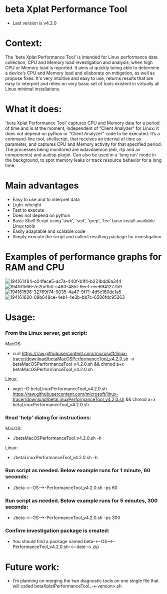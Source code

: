 # beta Xplat Performance Tool
- Last version is v4.2.0

# Context:
The 'beta Xplat Performance Tool' is intended for Linux performance data collection, CPU and Memory load investigation and analysis, when high CPU or Memory load is reported. It aims at quickly being able to determine a device’s CPU and Memory load and ellaborate on mitigation, as well as propose fixes. It's very intuitive and easy to use, returns results that are easy to interpret and relies on very basic set of tools existent in virtually all Linux minimal installations.

# What it does:
'beta Xplat Performance Tool' captures CPU and Memory data for a period of time and is at the moment, independent of “Client Analyzer” for Linux: it does not depend on python or "Client Analyzer" code to be executed. It’s a command-line tool, shellscript, that receives an interval of time as parameter, and captures CPU and Memory activity for that specified period. The processes being monitored are wdavdaemon (edr, rtp and av components) and audisp plugin. Can also be used in a 'long run' mode in the background, to spot memory leaks or track resource behavior for a long time.

# Main advantages
- Easy to use and to interpret data
- Light-wheight
- Fast to execute
- Does not depend on python
- Basic Shell Script using 'awk', 'sed', 'grep', 'tee' base install available Linux tools
- Easily adaptable and scalable code
- Simply execute the script and collect resulting package for investigation

# Examples of performance graphs for RAM and CPU

![194161484-c04fece5-ac7a-440f-b1f4-b221bdd6a344](https://user-images.githubusercontent.com/113130572/198121620-8c1ed95d-b36e-4686-9dd8-5a5c8f127fd5.png)
![194161566-7e2be150-c480-485f-9eef-eee6941277b9](https://user-images.githubusercontent.com/113130572/198121631-efa6f791-ebe0-4cf1-8bc1-10e69d6639ea.png)
![194161596-32769f74-9035-4a47-9f71-4d5c160de1a5](https://user-images.githubusercontent.com/113130572/198121645-ca0e0ccf-96ef-4055-874f-64351839cb2c.png)
![194161620-09b648ce-4eb1-4e3b-bb7c-6586fdc95263](https://user-images.githubusercontent.com/113130572/198121656-92c6ae3c-4667-429c-81e5-6834f63d4e89.png)

# Usage:
### From the Linux server, get script:
MacOS: 
- curl https://raw.githubusercontent.com/microsoft/linux-tracer/download/betaMacOSPerformanceTool_v4.2.0.sh -o betaMacOSPerformanceTool_v4.2.0.sh && chmod a+x betaMacOSPerformanceTool_v4.2.0.sh

Linux:
- wget -O betaLinuxPerformanceTool_v4.2.0.sh https://raw.githubusercontent.com/microsoft/linux-tracer/download/betaLinuxPerformanceTool_v4.2.0.sh && chmod a+x betaLinuxPerformanceTool_v4.2.0.sh
  
### Read 'help' dialog for instructions:
MacOS:
- ./betaMacOSPerformanceTool_v4.2.0.sh -h
    
Linux:
- ./betaLinuxPerformanceTool_v4.2.0.sh -h
  
### Run script as needed. Below example runs for 1 minute, 60 seconds:
- ./beta-<--OS-->-PerformanceTool_v4.2.0.sh -ps 60
### Run script as needed. Below example runs for 5 minutes, 300 seconds:
- ./beta-<--OS-->-PerformanceTool_v4.2.0.sh -ps 300
### Confirm investigation package is created:
- You should find a package named beta-<--OS-->-PerformanceTool_v4.2.0.sh-<--date-->.zip

# Future work:
- I'm planning on merging the two diagnostic tools on one single file that will called betaXplatPerformanceTool_-<-version>.sh
